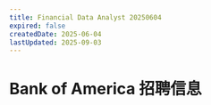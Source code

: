 ```yaml
---
title: Financial Data Analyst 20250604
expired: false
createdDate: 2025-06-04
lastUpdated: 2025-09-03
---
```


# Bank of America 招聘信息

<JobPostingTable job-posting-json-path="bank-of-america/data/financial-data-analyst-20250604.json"/>

